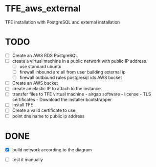 # TFE_aws_external
TFE installation with PostgreSQL and external installation



# TODO
- [ ] Create an AWS RDS PostgreSQL
- [ ] create a virtual machine in a public network with public IP address.
    - [ ] use standard ubuntu 
    - [ ] firewall inbound are all from user building external ip
    - [ ] firewall outbound rules
          postgresql rds
          AWS bucket          
- [ ] Create an AWS bucket
- [ ] create an elastic IP to attach to the instance
- [ ] transfer files to TFE virtual machine
      - airgap software
      - license
      - TLS certificates
      - Download the installer bootstrapper
- [ ] install TFE
- [ ] Create a valid certificate to use 
- [ ] point dns name to public ip address

# DONE
- [x] build network according to the diagram
- [ ] test it manually


